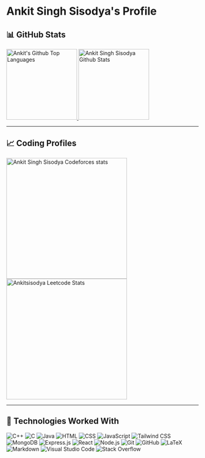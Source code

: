 # Ankit Singh Sisodya's Profile

## 📊 GitHub Stats

<span>
<a href="https://github.com/Ankitsinghsisodya">
<img height="185" src="https://github-readme-stats-redheadphone.vercel.app/api/top-langs/?username=Ankitsinghsisodya&layout=compact&langs_count=8&theme=github_dark&hide=SCSS,GLSL,GAP&border_color=404040" alt="Ankit's Github Top Languages" />
<img height="185" src="https://github-readme-stats-redheadphone.vercel.app/api?username=Ankitsinghsisodya&show_icons=true&count_private=true&theme=github_dark&border_color=404040" alt="Ankit Singh Sisodya Github Stats" />
</a>
</span>

---

## 📈 Coding Profiles

<span>
<a href="https://codeforces.com/profile/Ankit_singh_sisodya">
<img height="316" src="https://codeforces-readme-stats.vercel.app/api/card?username=Ankit_singh_sisodya&theme=github_dark&force_username=true&border_color=404040" alt="Ankit Singh Sisodya Codeforces stats"/>
</a>
<a href="https://leetcode.com/u/Ankitsisodya/">
<img height="316" src="https://leetcard.jacoblin.cool/Ankitsisodya?theme=dark&font=Ubuntu&cache=14400&ext=contest&sheets=https://gist.githubusercontent.com/Ankitsisodya/5e715e284c89cace8f5fa09f7fb930b8/raw/ec0be570f114124b1a2156a660d67baa0ab5639d/leetcode_stats_card.css" alt="Ankitsisodya Leetcode Stats"/>
</a>
</span>

---

## 🧩 Technologies Worked With

<p>
<img alt="C++" src="https://img.shields.io/badge/C%2B%2B-00599C?logo=c%2B%2B&logoColor=white">
<img alt="C" src="https://img.shields.io/badge/C-A8B9CC.svg?logo=c&logoColor=white">
<img alt="Java" src="https://img.shields.io/badge/Java-ED8B00?logo=Java&logoColor=white">
<img alt="HTML" src="https://img.shields.io/badge/HTML-E34F26.svg?logo=html5&logoColor=white">
<img alt="CSS" src="https://img.shields.io/badge/CSS-1572B6.svg?logo=css3&logoColor=white">
<img alt="JavaScript" src="https://img.shields.io/badge/JavaScript-F7DF1E.svg?logo=javascript&logoColor=black">
<img alt="Tailwind CSS" src="https://img.shields.io/badge/Tailwind_CSS-06B6D4.svg?logo=tailwind-css&logoColor=white">
<img alt="MongoDB" src ="https://img.shields.io/badge/MongoDB-4ea94b.svg?logo=mongodb&logoColor=white">
<img alt="Express.js" src="https://img.shields.io/badge/Express.js-404D59.svg?logo=express&logoColor=white">
<img alt="React" src="https://img.shields.io/badge/React-20232A?logo=react&logoColor=61DAFB">
<img alt="Node.js" src="https://img.shields.io/badge/Node.js-43853D.svg?logo=node.js&logoColor=white">
<img alt="Git" src="https://img.shields.io/badge/Git-F05033.svg?logo=git&logoColor=white">
<img alt="GitHub" src="https://img.shields.io/badge/GitHub-181717.svg?logo=github&logoColor=white">
<img alt="LaTeX" src="https://img.shields.io/badge/LaTeX-008080.svg?logo=LaTeX&logoColor=white">
<img alt="Markdown" src="https://img.shields.io/badge/Markdown-000000.svg?logo=markdown&logoColor=white">
<img alt="Visual Studio Code" src="https://img.shields.io/badge/Visual%20Studio%20Code-0078d7.svg?logo=visual-studio-code&logoColor=white">
<img alt="Stack Overflow" src="https://img.shields.io/badge/-Stack%20Overflow-FE7A16?logo=stack-overflow&logoColor=white">
</p>
